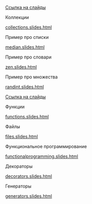 [Ссылка на слайды](https://www.coursera.org/learn/diving-in-python/supplement/UDDNu/slaidy)

Коллекции

[collections.slides.html](https://d3c33hcgiwev3.cloudfront.net/_a18d9e87a4957e540292c01e41a339b5_collections.slides.html?Expires=1542844800&Signature=QCpTeFV42T0-fTBS9TlSbSqvDMmN0FTSSnytzwTjU59iskIdmUWkcNoeGC8QlTKkU4y1vAjARLmmUM11kFX1kjJ0hIdLQ-e2D1sBOwLpGLjgoo2xFw6pPNQKVC2vJj~Oq-uxtjtur4xHR9mBU1D~zNChWMitoC1ZRGGv~AUUIYc_&Key-Pair-Id=APKAJLTNE6QMUY6HBC5A)

Пример про списки

[median.slides.html](https://d3c33hcgiwev3.cloudfront.net/_a18d9e87a4957e540292c01e41a339b5_median.slides.html?Expires=1542844800&Signature=UpSIKVYgyX9betiuCpTnKssoM3xW0cj8uO7UkxYqmqHXN8Ijyci9KJ8gqVAhpT4-yH5Pfi2-B~28LVy8mOefO3ZS2~QiHUYbvccDBv0GfRC4v-fZ8p34~kcpop3Eg5ogVjh9BymU-wFmkniQpSoHRFxymdafwySbhabMQFATm9A_&Key-Pair-Id=APKAJLTNE6QMUY6HBC5A)

Пример про словари

[zen.slides.html](https://d3c33hcgiwev3.cloudfront.net/_a18d9e87a4957e540292c01e41a339b5_zen.slides.html?Expires=1542844800&Signature=a00uPDI1p9Vu4pQ4X0Tp9dbNRcBLRhBDvkU1TWXqLUditkpWTr5zFQ4SzDHIwYAF-0fiewkHBrGbDQphC~MjgTcPNn58JdD8oelQnSlQJNlXgvU43sDFJ7lVlq6liayevEensbNRYoq4rQIs9w77hZ9~IWDt9P0AbRp2f9JuGqc_&Key-Pair-Id=APKAJLTNE6QMUY6HBC5A)

Пример про множества

[randint.slides.html](https://d3c33hcgiwev3.cloudfront.net/_a18d9e87a4957e540292c01e41a339b5_randint.slides.html?Expires=1542844800&Signature=UMsrbLYB6Zl9um5ubLStLBl0xYqJe~YS3eyAEYrFP~JD96C5ktlC6e1YQaRb0pNFvVDkDMuyCaCMd6HJUQVxmlGvt~OJbbSbJIJj8YfVjsv3eCloSind6MAuGSR-XdpcAcPqglm0oGGGoVd8hlt8jFCnDTxuDvKNfhte-YDS6Nw_&Key-Pair-Id=APKAJLTNE6QMUY6HBC5A)

[Ссылка на слайды](https://www.coursera.org/learn/diving-in-python/supplement/GzJE2/slaidy)

Функции

[functions.slides.html](https://d3c33hcgiwev3.cloudfront.net/_dc3111e2054d0843184d3cbf912b144e_functions.slides.html?Expires=1542844800&Signature=HAYzMh2CfX749A7zAda7W-zw4JmXv0caimCj1XWvH6QkJob1yeYuj5FAGEEPsaCfkhInLUyG-rOvrD57JWWa9cgH4u-zN5CBFvu5lngr0iWHNzwa0Xno-uEgpPiO6BddoK6WE6~tdQouAXdmS8BrNmUSwoEry4RWapTUv~tIyPw_&Key-Pair-Id=APKAJLTNE6QMUY6HBC5A)

Файлы

[files.slides.html](https://d3c33hcgiwev3.cloudfront.net/_dc3111e2054d0843184d3cbf912b144e_files.slides.html?Expires=1542844800&Signature=IrDReliaE3SwpJpZ5-rNysmoXvQQxKKteBqEkMJGcOEJe7bee8n~ByY4E8L5tzDrUwe7adaloI3XwhCrxHbJr-82rfjWeHe8NSdQnCTwtaYaD7i~X4uN9BW1NZS2DmmVR7nU8F6SAHF77081xszI7r935VyRcrb~OwlpIaz69Tg_&Key-Pair-Id=APKAJLTNE6QMUY6HBC5A)

Функциональное программирование

[functionalprogramming.slides.html](https://d3c33hcgiwev3.cloudfront.net/_dc3111e2054d0843184d3cbf912b144e_functionalprogramming.slides.html?Expires=1542844800&Signature=QF7oDo2Y3uprbKpkBkwBztdA-448y2j7oq71cUDf8FwwCWBSzSMoQP8Xf2UYOw0QS3ACSOp-kHIu7ZM7qpq3kb5yByzanSs6tHp7y3ZBWVRkv6NTHTnE45YPQ7XxvDW29-NR~qQXbQzel~ZhBWndBGHsxz~j5n9Fe3LChJqn2sI_&Key-Pair-Id=APKAJLTNE6QMUY6HBC5A)

Декораторы

[decorators.slides.html](https://d3c33hcgiwev3.cloudfront.net/_dc3111e2054d0843184d3cbf912b144e_decorators.slides.html?Expires=1542844800&Signature=gG9Zm9uh~uvdvWJqCmb1v2TG7SLJaXqiOFgzWf3qxzlvvRhtIEOjw-GK-OGQdQHp-Sw7-9tnpFOU7G99pO4Vn1oW7AUGtNEXfBVQS7LH92ZI3luXCFfz1KVbdlJb33K2spd3o~6z1sxM9tFDgEQ8Ne~Qbs4KnUw5VZPpe~oBZfI_&Key-Pair-Id=APKAJLTNE6QMUY6HBC5A)

Генераторы

[generators.slides.html](https://d3c33hcgiwev3.cloudfront.net/_dc3111e2054d0843184d3cbf912b144e_generators.slides.html?Expires=1542844800&Signature=jRh~4DIQ2xN7I9uOyBR4KwKFUdWWnrMlXwT7Gw6bdCel9cUMGrdhx~vjOhn-BSnJxSmLckJOeGo7wH0UUdbklqkQLQeNQRhATqo5o1z4mvxlWX-Vzh9YfolRd8O4KTbUZ40Del-n3zD2YBlduQ2ZsfudQ9I5FkU2HBX8CL-0pls_&Key-Pair-Id=APKAJLTNE6QMUY6HBC5A)
